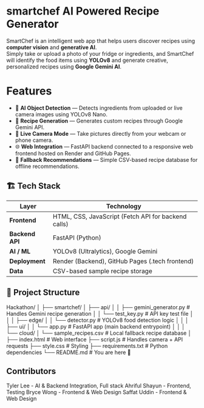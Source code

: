 # smartchef AI Powered Recipe Generator
SmartChef is an intelligent web app that helps users discover recipes using **computer vision** and **generative AI**.  
Simply take or upload a photo of your fridge or ingredients, and SmartChef will identify the food items using **YOLOv8** and generate creative, personalized recipes using **Google Gemini AI**.

# Features 
- 🧠 **AI Object Detection** — Detects ingredients from uploaded or live camera images using YOLOv8 Nano.
- 🤖 **Recipe Generation** — Generates custom recipes through Google Gemini API.
- 📸 **Live Camera Mode** — Take pictures directly from your webcam or phone camera.
- 🌐 **Web Integration** — FastAPI backend connected to a responsive web frontend hosted on Render and GitHub Pages.
- 🧾 **Fallback Recommendations** — Simple CSV-based recipe database for offline recommendations.


## 🏗️ Tech Stack
| Layer | Technology |
|-------|-------------|
| **Frontend** | HTML, CSS, JavaScript (Fetch API for backend calls) |
| **Backend API** | FastAPI (Python) |
| **AI / ML** | YOLOv8 (Ultralytics), Google Gemini |
| **Deployment** | Render (Backend), GitHub Pages (.tech frontend) |
| **Data** | CSV-based sample recipe storage |

## 📂 Project Structure
Hackathon/
│
├── smartchef/
│   ├── api/
│   │   ├── gemini_generator.py       # Handles Gemini recipe generation
│   │   └── test_key.py               # API key test file
│   │
│   ├── edge/
│   │   └── detector.py               # YOLOv8 food detection logic
│   │
│   ├── ui/
│   │   └── app.py                    # FastAPI app (main backend entrypoint)
│   │
│   └── cloud/
│       └── sample_recipes.csv        # Local fallback recipe database
│
├── index.html                        # Web interface
├── script.js                         # Handles camera + API requests
├── style.css                         # Styling
├── requirements.txt                  # Python dependencies
└── README.md                         # You are here 🙂


## Contributors
Tyler Lee - AI & Backend Integration, Full stack
Ahriful Shayun - Frontend, Testing
Bryce Wong - Frontend & Web Design
Saffat Uddin - Frontend & Web Design
